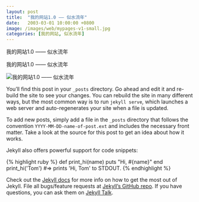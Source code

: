```yaml
---
layout: post
title:  "我的网站1.0 —— 似水流年"
date:   2003-03-01 10:00:00 +0800
image: /images/web/mypages-v1-small.jpg
categories: [我的网站, 似水流年]
---
```


我的网站1.0 —— 似水流年 

我的网站1.0 —— 似水流年 

![我的网站1.0 —— 似水流年]({{site.baseurl}}/images/web/我的网站1-似水流年.png)

You’ll find this post in your `_posts` directory. Go ahead and edit it and re-build the site to see your changes. You can rebuild the site in many different ways, but the most common way is to run `jekyll serve`, which launches a web server and auto-regenerates your site when a file is updated.

To add new posts, simply add a file in the `_posts` directory that follows the convention `YYYY-MM-DD-name-of-post.ext` and includes the necessary front matter. Take a look at the source for this post to get an idea about how it works.

Jekyll also offers powerful support for code snippets:

{% highlight ruby %}
def print_hi(name)
  puts "Hi, #{name}"
end
print_hi('Tom')
#=> prints 'Hi, Tom' to STDOUT.
{% endhighlight %}

Check out the [Jekyll docs][jekyll-docs] for more info on how to get the most out of Jekyll. File all bugs/feature requests at [Jekyll’s GitHub repo][jekyll-gh]. If you have questions, you can ask them on [Jekyll Talk][jekyll-talk].

[jekyll-docs]: http://jekyllrb.com/docs/home
[jekyll-gh]:   https://github.com/jekyll/jekyll
[jekyll-talk]: https://talk.jekyllrb.com/

